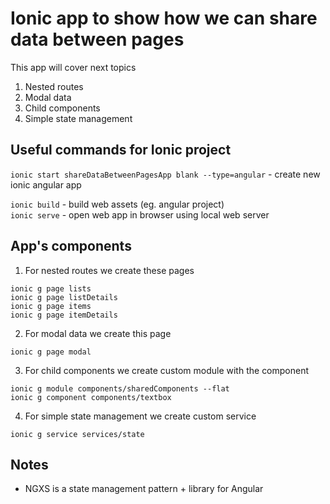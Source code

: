 # Ionic app to show how we can share data between pages

This app will cover next topics
1. Nested routes
2. Modal data
3. Child components
4. Simple state management

## Useful commands for Ionic project
`ionic start shareDataBetweenPagesApp blank --type=angular`  - create new ionic angular app 

`ionic build`               - build web assets (eg. angular project)  
`ionic serve`               - open web app in browser using local web server 

## App's components
1. For nested routes we create these pages
```
ionic g page lists
ionic g page listDetails
ionic g page items
ionic g page itemDetails
```
2. For modal data we create this page
```
ionic g page modal
```
3. For child components we create custom module with the component
```
ionic g module components/sharedComponents --flat
ionic g component components/textbox
```
4. For simple state management we create custom service
```
ionic g service services/state
````

## Notes
- NGXS is a state management pattern + library for Angular
